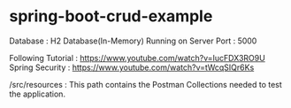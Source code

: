 # spring-boot-crud-example

Database : H2 Database(In-Memory)
Running on Server Port : 5000

Following Tutorial : https://www.youtube.com/watch?v=IucFDX3RO9U
Spring Security : https://www.youtube.com/watch?v=tWcqSIQr6Ks

/src/resources : This path contains the Postman Collections needed to test the application.
